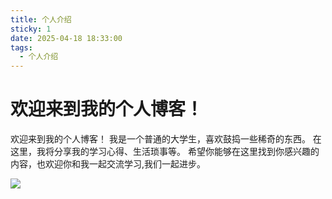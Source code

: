 ```yaml
---
title: 个人介绍
sticky: 1
date: 2025-04-18 18:33:00
tags:
  - 个人介绍
---
```

# 欢迎来到我的个人博客！

欢迎来到我的个人博客！
我是一个普通的大学生，喜欢鼓捣一些稀奇的东西。
在这里，我将分享我的学习心得、生活琐事等。
希望你能够在这里找到你感兴趣的内容，也欢迎你和我一起交流学习,我们一起进步。

![](https://bu.dusays.com/2024/11/15/67370d8563fe4.jpg)

